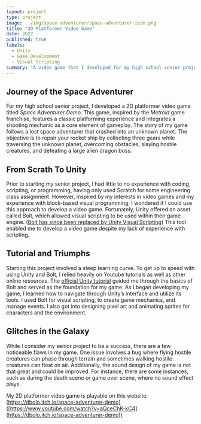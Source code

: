 ```yaml
---
layout: project
type: project
image: ../img/space-adventurer/space-adventurer-icon.png
title: "2D Platformer Video Game"
date: 2022
published: true
labels:
  - Unity
  - Game Development
  - Visual Scripting
summary: "A video game that I developed for my high school senior project"
---
```

## Journey of the Space Adventurer
For my high school senior project, I developed a 2D platformer video game titled *Space Adventurer Demo*. This game, inspired by the *Metroid* game franchise,  features a classic platforming experience and integrates a shooting mechanic as a core element of gameplay. The story of my game follows a lost space adventurer that crashed into an unknown planet. The objective is to repair your rocket ship by collecting three gears while traversing the unknown planet, overcoming obstacles, slaying hostile creatures, and defeating a large alien dragon boss.
## From Scrath To Unity
Prior to starting my senior project, I had little to no experience with coding, scripting, or programming, having only used Scratch for some engineering class assignment. However, inspired by my interests in video games and my experience with block-based visual programming, I wondered if I could use this approach to develop a video game. Fortunately, Unity offered an asset called Bolt, which allowed visual scripting to be used within their game engine. ([Bolt has since been replaced by Unity Visual Scripting](https://assetstore.unity.com/packages/tools/visual-scripting/bolt-now-is-unity-visual-scripting-is-built-in-to-unity-2021-new-163802?utm_source=YouTube&utm_medium=social&utm_campaign=evangelism_global_generalpromo_2020-09-16_bolt-overview-dl-bolt-assetstore)) This tool enabled me to develop a video game despite my lack of experience with scripting.  
## Tutorial and Triumphs
Starting this project involved a steep learning curve. To get up to speed with using Unity and Bolt, I relied heavily on Youtube tutorials as well as other online resources. The [official Unity tutorial](https://www.youtube.com/watch?v=aQceChK-kC4) guided me through the basics of Bolt and served as the foundation for my game. As I began developing my game, I learned how to navigate through Unity’s interface and utilize its tools. I used Bolt for visual scripting, to create game mechanics, and manage events. I also got into designing pixel art and animating sprites for characters and the environment. 
## Glitches in the Galaxy
While I consider my senior project to be a success, there are a few noticeable flaws in my game. One issue involves a bug where flying hostile creatures can phase through terrain and sometimes walking hostile creatures can float on air. Additionally, the sound design of my game is not that great and could be improved. For instance, there are some instances, such as during the death scene or game over scene, where no sound effect plays.
 
My 2D platformer video game is playable on this website: [https://dbolo.itch.io/space-adventurer-demo]([https://www.youtube.com/watch?v=aQceChK-kC4](https://dbolo.itch.io/space-adventurer-demo)) 
